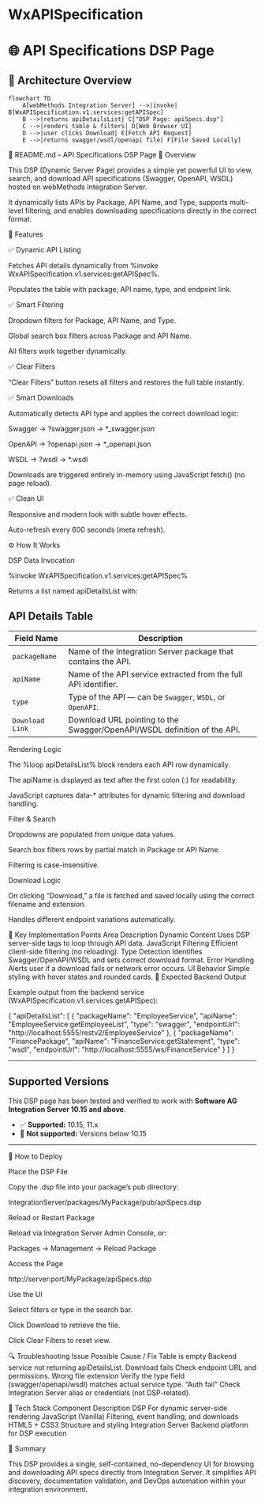 # WxAPISpecification
# 🌐 API Specifications DSP Page

## 🧭 Architecture Overview

```mermaid
flowchart TD
    A[webMethods Integration Server] -->|invoke| B[WxAPISpecification.v1.services:getAPISpec]
    B -->|returns apiDetailsList| C["DSP Page: apiSpecs.dsp"]
    C -->|renders table & filters| D[Web Browser UI]
    D -->|user clicks Download| E[Fetch API Request]
    E -->|returns swagger/wsdl/openapi file| F[File Saved Locally]

```

📘 README.md – API Specifications DSP Page
🧩 Overview

This DSP (Dynamic Server Page) provides a simple yet powerful UI to view, search, and download API specifications (Swagger, OpenAPI, WSDL) hosted on webMethods Integration Server.

It dynamically lists APIs by Package, API Name, and Type, supports multi-level filtering, and enables downloading specifications directly in the correct format.

🚀 Features

✅ Dynamic API Listing

Fetches API details dynamically from %invoke WxAPISpecification.v1.services:getAPISpec%.

Populates the table with package, API name, type, and endpoint link.

✅ Smart Filtering

Dropdown filters for Package, API Name, and Type.

Global search box filters across Package and API Name.

All filters work together dynamically.

✅ Clear Filters

“Clear Filters” button resets all filters and restores the full table instantly.

✅ Smart Downloads

Automatically detects API type and applies the correct download logic:

Swagger → ?swagger.json → *_swagger.json

OpenAPI → ?openapi.json → *_openapi.json

WSDL → ?wsdl → *.wsdl

Downloads are triggered entirely in-memory using JavaScript fetch() (no page reload).

✅ Clean UI

Responsive and modern look with subtle hover effects.

Auto-refresh every 600 seconds (meta refresh).

⚙️ How It Works

DSP Data Invocation

%invoke WxAPISpecification.v1.services:getAPISpec%


Returns a list named apiDetailsList with:

## API Details Table

| **Field Name** | **Description** |
|----------------|------------------|
| `packageName`  | Name of the Integration Server package that contains the API. |
| `apiName`      | Name of the API service extracted from the full API identifier. |
| `type`         | Type of the API — can be `Swagger`, `WSDL`, or `OpenAPI`. |
| `Download Link`  | Download URL pointing to the Swagger/OpenAPI/WSDL definition of the API. |


Rendering Logic

The %loop apiDetailsList% block renders each API row dynamically.

The apiName is displayed as text after the first colon (:) for readability.

JavaScript captures data-* attributes for dynamic filtering and download handling.

Filter & Search

Dropdowns are populated from unique data values.

Search box filters rows by partial match in Package or API Name.

Filtering is case-insensitive.

Download Logic

On clicking “Download,” a file is fetched and saved locally using the correct filename and extension.

Handles different endpoint variations automatically.

🧠 Key Implementation Points
Area	Description
Dynamic Content	Uses DSP server-side tags to loop through API data.
JavaScript Filtering	Efficient client-side filtering (no reloading).
Type Detection	Identifies Swagger/OpenAPI/WSDL and sets correct download format.
Error Handling	Alerts user if a download fails or network error occurs.
UI Behavior	Simple styling with hover states and rounded cards.
📁 Expected Backend Output

Example output from the backend service (WxAPISpecification.v1.services:getAPISpec):

{
  "apiDetailsList": [
    {
      "packageName": "EmployeeService",
      "apiName": "EmployeeService:getEmployeeList",
      "type": "swagger",
      "endpointUrl": "http://localhost:5555/restv2/EmployeeService"
    },
    {
      "packageName": "FinancePackage",
      "apiName": "FinanceService:getStatement",
      "type": "wsdl",
      "endpointUrl": "http://localhost:5555/ws/FinanceService"
    }
  ]
}

---

## Supported Versions

This DSP page has been tested and verified to work with **Software AG Integration Server 10.15 and above**.

- ✅ **Supported:** 10.15, 11.x   
- 🚫 **Not supported:** Versions below 10.15

---
🧩 How to Deploy

Place the DSP File

Copy the .dsp file into your package’s pub directory:

IntegrationServer/packages/MyPackage/pub/apiSpecs.dsp


Reload or Restart Package

Reload via Integration Server Admin Console, or:

Packages → Management → Reload Package


Access the Page

http://server:port/MyPackage/apiSpecs.dsp


Use the UI

Select filters or type in the search bar.

Click Download to retrieve the file.

Click Clear Filters to reset view.


🔍 Troubleshooting
Issue	Possible Cause / Fix
Table is empty	Backend service not returning apiDetailsList.
Download fails	Check endpoint URL and permissions.
Wrong file extension	Verify the type field (swagger/openapi/wsdl) matches actual service type.
“Auth fail”	Check Integration Server alias or credentials (not DSP-related).

🧱 Tech Stack
Component	Description
DSP	For dynamic server-side rendering
JavaScript (Vanilla)	Filtering, event handling, and downloads
HTML5 + CSS3	Structure and styling
Integration Server	Backend platform for DSP execution

🏁 Summary

This DSP provides a single, self-contained, no-dependency UI for browsing and downloading API specs directly from Integration Server.
It simplifies API discovery, documentation validation, and DevOps automation within your integration environment.
